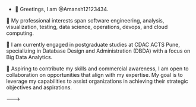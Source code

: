 - 👋 Greetings, I am @Amansh12123434.

👀 My professional interests span software engineering, analysis, visualization, testing, data science, operations, devops, and cloud computing.

🌱 I am currently engaged in postgraduate studies at CDAC ACTS Pune, specializing in Database Design and Administration (DBDA) with a focus on Big Data Analytics.

💼 Aspiring to contribute my skills and commercial awareness, I am open to collaboration on opportunities that align with my expertise. My goal is to leverage my capabilities to assist organizations in achieving their strategic objectives and aspirations.

--->
